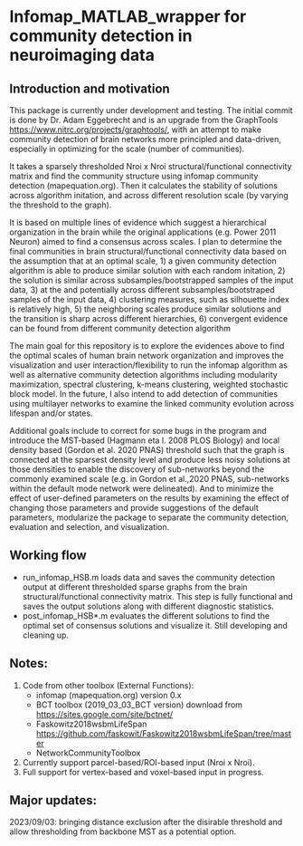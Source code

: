 # Infomap_MATLAB_wrapper for community detection in neuroimaging data

## Introduction and motivation
This package is currently under development and testing. The initial commit is done by Dr. Adam Eggebrecht and is an upgrade from the GraphTools https://www.nitrc.org/projects/graphtools/, with an attempt to make community detection of brain networks more principled and data-driven, especially in optimizing for the scale (number of communities).

It takes a sparsely thresholded Nroi x Nroi structural/functional connectivity matrix and find the community structure using infomap community detection (mapequation.org).
Then it calculates the stability of solutions across algorithm initation, and across different resolution scale (by varying the threshold to the graph). 

It is based on multiple lines of evidence which suggest a hierarchical organization in the brain while the original applications (e.g. Power 2011 Neuron) aimed to find a consensus across scales. I plan to determine the final communities in brain structural/functional connectivity data based on the assumption that at an optimal scale, 1) a given community detection algorithm is able to produce similar solution with each random initation, 2) the solution is similar across subsamples/bootstrapped samples of the input data, 3) at the 
and potentially across different subsamples/bootstraped samples of the input data, 4) clustering measures, such as silhouette index is relatively high, 5) the neighboring scales produce similar solutions and the transition is sharp across different hierarchies, 6) convergent evidence can be found from different community detection algorithm

The main goal for this repository is to explore the evidences above to find the optimal scales of human brain network organization and improves the visualization and user interaction/flexibility to run the infomap algorithm as well as alternative community detection algorithms including modularity maximization, spectral clustering, k-means clustering, weighted stochastic block model. In the future, I also intend to add detection of communities using multilayer networks to examine the linked community evolution across lifespan and/or states.

Additional goals include to correct for some bugs in the program and introduce the MST-based (Hagmann eta l. 2008 PLOS Biology) and local density based (Gordon et al. 2020 PNAS) threshold such that the graph is connected at the sparsest density level and produce less noisy solutions at those densities to enable the discovery of sub-networks beyond the commonly examined scale (e.g. in Gordon et al.,2020 PNAS, sub-networks within the default mode network were delineated). And to minimize the effect of user-defined parameters on the results by examining the effect of changing those parameters and provide suggestions of the default parameters, modularize the package to separate the community detection, evaluation and selection, and visualization.

## Working flow
- run_infomap_HSB.m loads data and saves the community detection output at different thresholded sparse graphs from the brain structural/functional connectivity matrix. This step is fully functional and saves the output solutions along with different diagnostic statistics.
- post_infomap_HSB*.m evaluates the different solutions to find the optimal set of consensus solutions and visualize it. Still developing and cleaning up.

## Notes:
1. Code from other toolbox (External Functions):
   - infomap (mapequation.org) version 0.x 
   - BCT toolbox (2019_03_03_BCT version) download from https://sites.google.com/site/bctnet/ 
   - Faskowitz2018wsbmLifeSpan https://github.com/faskowit/Faskowitz2018wsbmLifeSpan/tree/master
   - NetworkCommunityToolbox
2. Currently support parcel-based/ROI-based input (Nroi x Nroi).
3. Full support for vertex-based and voxel-based input in progress.

## Major updates:
2023/09/03: bringing distance exclusion after the disirable threshold and allow thresholding from backbone MST as a potential option. 
